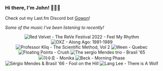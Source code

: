 ### Hi there, I'm John! 🏄🏻‍♂️

Check out my Last.fm Discord bot [Gowon](http://gowon.ca)!

_Some of the music I've been listening to recently!_


<!-- lastfm -->
<p align="center"><img src="https://lastfm.freetls.fastly.net/i/u/64s/c373919b66ac68141d344d53c590ecd7.jpg" title="Red Velvet - The ReVe Festival 2022 - Feel My Rhythm"> <img src="https://lastfm.freetls.fastly.net/i/u/64s/6686ba553cbdff04bd189f00b1163ab1.jpg" title="OXZ - Along Ago: 1981-1989"> <img src="https://lastfm.freetls.fastly.net/i/u/64s/2bbbd837955d9277a6f95557b0bb9423.jpg" title="Professor Kliq - The Scientific Method, Vol 2"> <img src="https://lastfm.freetls.fastly.net/i/u/64s/adf9b04c01c346b5b866a63c7a281d9b.png" title="Ween - Quebec"> <img src="https://lastfm.freetls.fastly.net/i/u/64s/56777d5a43b897e8dd7552b5698fbeb1.jpg" title="Floating Points - Crush"> <img src="https://lastfm.freetls.fastly.net/i/u/64s/bfa2b11a6340fd03c3644b12d1b76c70.jpg" title="The sergio Mendes trio - Brasil '65"> <img src="https://lastfm.freetls.fastly.net/i/u/64s/7e75ac6e7ee41883bf060bf1978b389d.jpg" title="이수호 - Monika"> <img src="https://lastfm.freetls.fastly.net/i/u/64s/e0290094e4724439c43248c1dd225c68.png" title="Beck - Morning Phase"> <img src="https://lastfm.freetls.fastly.net/i/u/64s/45227c1c022c4587c5512b0045ecb5b4.jpg" title="Sérgio Mendes & Brasil '66 - Fool on the Hill"> <img src="https://lastfm.freetls.fastly.net/i/u/64s/11f569b1e303df185475845f7a40e465.jpg" title="Lang Lee - There is A Wolf"> </p>
